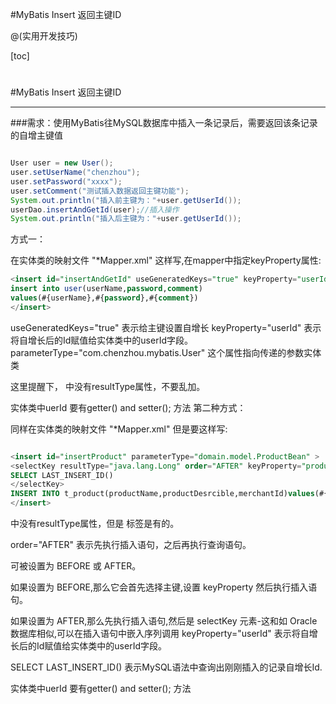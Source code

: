 #MyBatis Insert 返回主键ID

@(实用开发技巧)


[toc]


#
#MyBatis Insert 返回主键ID

***

###需求：使用MyBatis往MySQL数据库中插入一条记录后，需要返回该条记录的自增主键值


```java

User user = new User();
user.setUserName("chenzhou");
user.setPassword("xxxx");
user.setComment("测试插入数据返回主键功能");
System.out.println("插入前主键为："+user.getUserId());
userDao.insertAndGetId(user);//插入操作
System.out.println("插入后主键为："+user.getUserId());

```


方式一：

在实体类的映射文件 "*Mapper.xml" 这样写,在mapper中指定keyProperty属性:

```sql
<insert id="insertAndGetId" useGeneratedKeys="true" keyProperty="userId" parameterType="com.chenzhou.mybatis.User">
insert into user(userName,password,comment)
values(#{userName},#{password},#{comment})
</insert>

```

useGeneratedKeys="true" 表示给主键设置自增长
keyProperty="userId" 表示将自增长后的Id赋值给实体类中的userId字段。
parameterType="com.chenzhou.mybatis.User" 这个属性指向传递的参数实体类

这里提醒下，<insert></insert> 中没有resultType属性，不要乱加。

实体类中uerId 要有getter() and setter(); 方法
第二种方式：

同样在实体类的映射文件 "*Mapper.xml" 但是要这样写:

```sql

<insert id="insertProduct" parameterType="domain.model.ProductBean" >
<selectKey resultType="java.lang.Long" order="AFTER" keyProperty="productId">
SELECT LAST_INSERT_ID()
</selectKey>
INSERT INTO t_product(productName,productDesrcible,merchantId)values(#{productName},#{productDesrcible},#{merchantId});
</insert>
```

<insert></insert> 中没有resultType属性，但是<selectKey></selectKey> 标签是有的。

order="AFTER" 表示先执行插入语句，之后再执行查询语句。

可被设置为 BEFORE 或 AFTER。

如果设置为 BEFORE,那么它会首先选择主键,设置 keyProperty 然后执行插入语句。

如果设置为 AFTER,那么先执行插入语句,然后是 selectKey 元素-这和如 Oracle 数据库相似,可以在插入语句中嵌入序列调用
keyProperty="userId" 表示将自增长后的Id赋值给实体类中的userId字段。

SELECT LAST_INSERT_ID() 表示MySQL语法中查询出刚刚插入的记录自增长Id.

实体类中uerId 要有getter() and setter(); 方法

